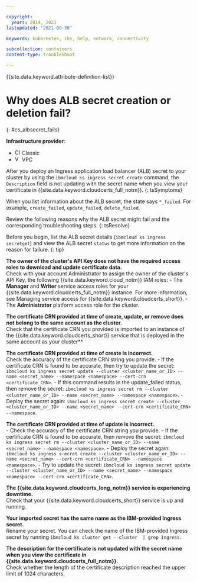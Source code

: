 ```yaml
---

copyright:
  years: 2014, 2021
lastupdated: "2021-09-30"

keywords: kubernetes, iks, help, network, connectivity

subcollection: containers
content-type: troubleshoot

---
```



{{site.data.keyword.attribute-definition-list}}

  

# Why does ALB secret creation or deletion fail?
{: #cs_albsecret_fails}

**Infrastructure provider**:
* <img src="images/icon-classic.png" alt="Classic infrastructure provider icon" width="15" style="width:15px; border-style: none"/> Classic
* <img src="images/icon-vpc.png" alt="VPC infrastructure provider icon" width="15" style="width:15px; border-style: none"/> VPC


After you deploy an Ingress application load balancer (ALB) secret to your cluster by using the `ibmcloud ks ingress secret create` command, the `Description` field is not updating with the secret name when you view your certificate in {{site.data.keyword.cloudcerts_full_notm}}.
{: tsSymptoms}

When you list information about the ALB secret, the state says `*_failed`. For example, `create_failed`, `update_failed`, `delete_failed`.


Review the following reasons why the ALB secret might fail and the corresponding troubleshooting steps.
{: tsResolve}

Before you begin, list the ALB secret details (`ibmcloud ks ingress secretget`) and view the ALB secret `status` to get more information on the reason for failure.
{: tip}


**The owner of the cluster's API Key does not have the required access roles to download and update certificate data.**  
Check with your account Administrator to assign the owner of the cluster's API Key, the following {{site.data.keyword.cloud_notm}} IAM roles:
    - The **Manager** and **Writer** service access roles for your {{site.data.keyword.cloudcerts_full_notm}} instance. For more information, see Managing service access for {{site.data.keyword.cloudcerts_short}}.
    - The **Administrator** platform access role for the cluster.

**The certificate CRN provided at time of create, update, or remove does not belong to the same account as the cluster.**  
Check that the certificate CRN you provided is imported to an instance of the {{site.data.keyword.cloudcerts_short}} service that is deployed in the same account as your cluster**

**The certificate CRN provided at time of create is incorrect.**  
Check the accuracy of the certificate CRN string you provide.
    - If the certificate CRN is found to be accurate, then try to update the secret: `ibmcloud ks ingress secret update --cluster <cluster_name_or_ID> --name <secret_name> --namespace <namespace> --cert-crn <certificate_CRN>`.
    - If this command results in the update_failed status, then remove the secret: `ibmcloud ks ingress secret rm --cluster <cluster_name_or_ID> --name <secret_name> --namespace <namespace>`.
    - Deploy the secret again: `ibmcloud ks ingress secret create --cluster <cluster_name_or_ID> --name <secret_name> --cert-crn <certificate_CRN> --namespace`.

**The certificate CRN provided at time of update is incorrect.**  
    - Check the accuracy of the certificate CRN string you provide.
    - If the certificate CRN is found to be accurate, then remove the secret: `ibmcloud ks ingress secret rm --cluster <cluster_name_or_ID> --name <secret_name> --namespace <namespace>`.
    - Deploy the secret again: `ibmcloud ks ingress s-ecret create --cluster <cluster_name_or_ID> --name <secret_name> --cert-crn <certificate_CRN> --namespace <namespace>`.
    - Try to update the secret: `ibmcloud ks ingress secret update --cluster <cluster_name_or_ID> --name <secret_name> --namespace <namespace> --cert-crn <certificate_CRN>`.

**The {{site.data.keyword.cloudcerts_long_notm}} service is experiencing downtime.**  
Check that your {{site.data.keyword.cloudcerts_short}} service is up and running.

**Your imported secret has the same name as the IBM-provided Ingress secret.**  
Rename your secret. You can check the name of the IBM-provided Ingress secret by running `ibmcloud ks cluster get --cluster  | grep Ingress`.

**The description for the certificate is not updated with the secret name when you view the certificate in {{site.data.keyword.cloudcerts_full_notm}}.**  
Check whether the length of the certificate description reached the upper limit of 1024 characters.







